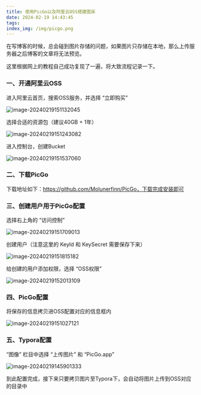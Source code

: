 ```yaml
---
title: 使用PicGo以及阿里云OSS搭建图床
date: 2024-02-19 14:43:45
tags:
index_img: /img/picgo.png
---
```


在写博客的时候，总会碰到图片存储的问题，如果图片只存储在本地，那么上传服务器之后博客的文章将无法预览。

这里根据网上的教程自己成功复现了一遍，将大致流程记录一下。



### 一、开通阿里云OSS

进入阿里云首页，搜索OSS服务，并选择 “立即购买”

![image-20240219151132045](https://zzh-blog-images.oss-cn-guangzhou.aliyuncs.com/img/image-20240219151132045.png)

选择合适的资源包（建议40GB + 1年）

![image-20240219151243082](https://zzh-blog-images.oss-cn-guangzhou.aliyuncs.com/img/image-20240219151243082.png)

进入控制台，创建Bucket

![image-20240219151537060](https://zzh-blog-images.oss-cn-guangzhou.aliyuncs.com/img/image-20240219151537060.png)



### 二、下载PicGo

下载地址如下：https://github.com/Molunerfinn/PicGo，下载完成安装即可



### 三、创建用户用于PicGo配置

选择右上角的 “访问控制”

![image-20240219151709013](https://zzh-blog-images.oss-cn-guangzhou.aliyuncs.com/img/image-20240219151709013.png)

创建用户（注意这里的 KeyId 和 KeySecret 需要保存下来）

![image-20240219151815182](https://zzh-blog-images.oss-cn-guangzhou.aliyuncs.com/img/image-20240219151815182.png)

给创建的用户添加权限，选择 “OSS权限”

![image-20240219152013109](https://zzh-blog-images.oss-cn-guangzhou.aliyuncs.com/img/image-20240219152013109.png)



### 四、PicGo配置

将保存的信息拷贝进OSS配置对应的信息框内

![image-20240219151027121](https://zzh-blog-images.oss-cn-guangzhou.aliyuncs.com/img/image-20240219151027121.png)



### 五、Typora配置

“图像” 栏目中选择 “上传图片” 和  “PicGo.app”

![image-20240219145901333](https://zzh-blog-images.oss-cn-guangzhou.aliyuncs.com/img/image-20240219145901333.png)

到此配置完成，接下来只要拷贝图片至Typora下，会自动将图片上传到OSS对应的目录中
